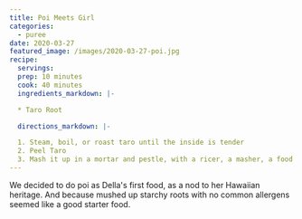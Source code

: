```yaml
---
title: Poi Meets Girl
categories:
  - puree
date: 2020-03-27
featured_image: /images/2020-03-27-poi.jpg
recipe:
  servings:
  prep: 10 minutes
  cook: 40 minutes
  ingredients_markdown: |-

  * Taro Root

  directions_markdown: |-

  1. Steam, boil, or roast taro until the inside is tender
  2. Peel Taro
  3. Mash it up in a mortar and pestle, with a ricer, a masher, a food processor, a food mill, or a blender
---
```

We decided to do poi as Della's first food, as a nod to her Hawaiian heritage. And because mushed up starchy roots with no common allergens seemed like a good starter food.
